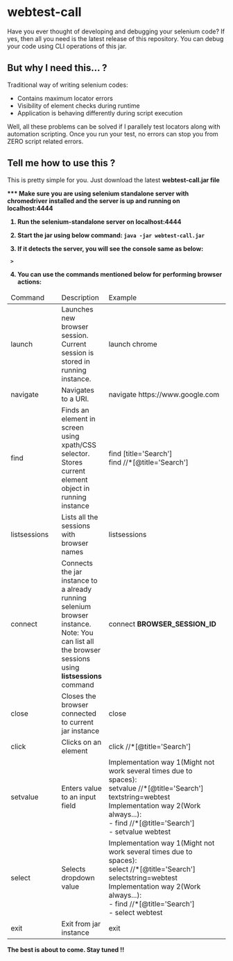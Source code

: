 # webtest-call

Have you ever thought of developing and debugging your selenium code?
If yes, then all you need is the latest release of this repository.
You can debug your code using CLI operations of this jar.

## But why I need this... ?
Traditional way of writing selenium codes:
- Contains maximum locator errors
- Visibility of element checks during runtime
- Application is behaving differently during script execution

Well, all these problems can be solved if I parallely test 
locators along with automation scripting. Once you run your test, no errors
can stop you from ZERO script related errors.

## Tell me how to use this ?
This is pretty simple for you. Just download the latest <b>webtest-call.jar<b> file

*** Make sure you are using selenium standalone server with chromedriver
installed and the server is up and running on localhost:4444

1. Run the selenium-standalone server on localhost:4444
2. Start the jar using below command:
`java -jar webtest-call.jar`
   
3. If it detects the server, you will see the console same as below:

```
 > 
```
4. You can use the commands mentioned below for performing browser actions:
<table style="width:100%">
    <thead>
        <tr>
            <td style="width:25%">Command</td>
            <td style="width:10%">Description</td>
            <td style="width:75%">Example</td>
        </tr>
    </thead>
    <tbody>
        <tr>
            <td style="width:25%">launch</td>
            <td style="width:10%">Launches new browser session. Current session is stored in running instance.</td>
            <td style="width:75%">launch chrome</td>
        </tr>
        <tr>
            <td style="width:25%">navigate</td>
            <td style="width:10%">Navigates to a URI.</td>
            <td style="width:75%">navigate https://www.google.com</td>
        </tr>
        <tr>
            <td style="width:25%">find</td>
            <td style="width:10%">Finds an element in screen using xpath/CSS selector. Stores current element object in running instance</td>
            <td style="width:75%">find [title='Search']<br>find //*[@title='Search']</td>
        </tr>
        <tr>
            <td style="width:25%">listsessions</td>
            <td style="width:10%">Lists all the sessions with browser names</td>
            <td style="width:75%">listsessions</td>
        </tr>
        <tr>
            <td style="width:25%">connect</td>
            <td style="width:10%">Connects the jar instance to a already running selenium browser instance.<br>Note: You can list all the browser
            sessions using <b>listsessions</b> command</td>
            <td style="width:75%">connect <b>BROWSER_SESSION_ID</b></td>
        </tr>
        <tr>
            <td style="width:25%">close</td>
            <td style="width:10%">Closes the browser connected to current jar instance</td>
            <td style="width:75%">close</td>
        </tr>
        <tr>
            <td style="width:25%">click</td>
            <td style="width:10%">Clicks on an element</td>
            <td style="width:75%">click //*[@title='Search']</td>
        </tr>
        <tr>
            <td style="width:25%">setvalue</td>
            <td style="width:10%">Enters value to an input field</td>
            <td style="width:75%">Implementation way 1(Might not work several times due to spaces):<br>
                setvalue //*[@title='Search'] textstring=webtest<br>
                Implementation way 2(Work always...):<br>
                - find //*[@title='Search']<br>
                - setvalue webtest
            </td>
        </tr>
        <tr>
            <td style="width:25%">select</td>
            <td style="width:10%">Selects dropdown value</td>
            <td style="width:75%">Implementation way 1(Might not work several times due to spaces):<br>
                select //*[@title='Search'] selectstring=webtest<br>
                Implementation way 2(Work always...):<br>
                - find //*[@title='Search']<br>
                - select webtest
            </td>
        </tr>
        <tr>
            <td style="width:25%">exit</td>
            <td style="width:10%">Exit from jar instance</td>
            <td style="width:75%">exit</td>
        </tr>
    </tbody>
</table>

The best is about to come. Stay tuned !!
